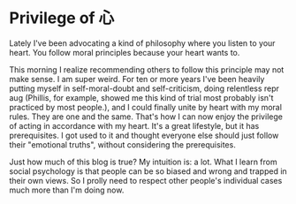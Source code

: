# Privilege of 心

Lately I've been advocating a kind of philosophy where you listen to your heart. You follow moral principles because your heart wants to.  

This morning I realize recommending others to follow this principle may not make sense. I am super weird. For ten or more years I've been heavily putting myself in self-moral-doubt and self-criticism, doing relentless repr aug (Phillis, for example, showed me this kind of trial most probably isn't practiced by most people.), and I could finally unite by heart with my moral rules. They are one and the same. That's how I can now enjoy the privilege of acting in accordance with my heart. It's a great lifestyle, but it has prerequisites. I got used to it and thought everyone else should just follow their "emotional truths", without considering the prerequisites. 

Just how much of this blog is true? My intuition is: a lot. What I learn from social psychology is that people can be so biased and wrong and trapped in their own views. So I prolly need to respect other people's individual cases much more than I'm doing now. 
